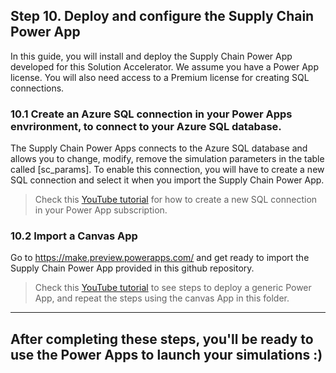 ## Step 10. Deploy and configure the Supply Chain Power App

In this guide, you will install and deploy the Supply Chain Power App developed for this Solution Accelerator. We assume you have a Power App license. You will also need access to a Premium license for creating SQL connections.

### 10.1 Create an Azure SQL connection in your Power Apps envrironment, to connect to your Azure SQL database.    

The Supply Chain Power Apps connects to the Azure SQL database and allows you to change, modify, remove the simulation parameters in the table called [sc_params]. To enable this connection, you will have to create a new SQL connection and select it when you import the Supply Chain Power App. 

> Check this [YouTube tutorial](https://www.youtube.com/watch?v=AwxRcp1KIwA) for how to create a new SQL connection in your Power App subscription.

### 10.2 Import a Canvas App 

Go to https://make.preview.powerapps.com/ and get ready to import the Supply Chain Power App provided in this github repository. 

> Check this [YouTube tutorial](https://www.youtube.com/watch?v=QYZEmCedSr8) to see steps to deploy a generic Power App, and repeat the steps using the canvas App in this folder.

---

After completing these steps, you'll be ready to use the Power Apps to launch your simulations :)
---

